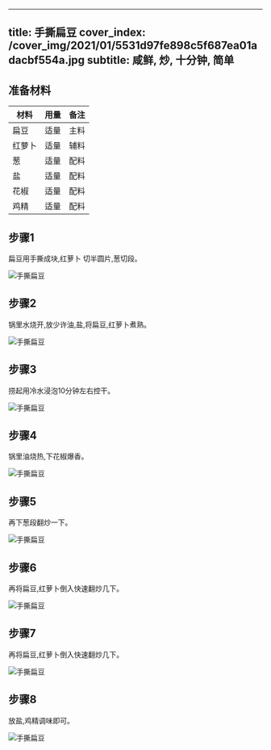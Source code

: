 
---
title: 手撕扁豆
cover_index: /cover_img/2021/01/5531d97fe898c5f687ea01adacbf554a.jpg
subtitle: 咸鲜, 炒, 十分钟, 简单
---

## 准备材料

| 材料     | 用量 | 备注|
| ------- | ----- | --- |
| 扁豆 | 适量| 主料 |
| 红萝卜 | 适量| 辅料 |
| 葱 | 适量| 配料 |
| 盐 | 适量| 配料 |
| 花椒 | 适量| 配料 |
| 鸡精 | 适量| 配料 |

## 步骤1

扁豆用手撕成块,红萝卜 切半圆片,葱切段。

![手撕扁豆](https://i8.meishichina.com/attachment/recipe/201010/201010012234116.jpg?x-oss-process=style/p320) 

## 步骤2

锅里水烧开,放少许油,盐,将扁豆,红萝卜煮熟。

![手撕扁豆](https://i8.meishichina.com/attachment/recipe/201010/201010012235037.jpg?x-oss-process=style/p320) 

## 步骤3

捞起用冷水浸泡10分钟左右控干。

![手撕扁豆](https://i8.meishichina.com/attachment/recipe/201010/201010012235201.jpg?x-oss-process=style/p320) 

## 步骤4

锅里油烧热,下花椒爆香。

![手撕扁豆](https://i8.meishichina.com/attachment/recipe/201010/201010012235542.jpg?x-oss-process=style/p320) 

## 步骤5

再下葱段翻炒一下。

![手撕扁豆](https://i8.meishichina.com/attachment/recipe/201010/201010012236116.jpg?x-oss-process=style/p320) 

## 步骤6

再将扁豆,红萝卜倒入快速翻炒几下。

![手撕扁豆](https://i8.meishichina.com/attachment/recipe/201010/201010012236375.jpg?x-oss-process=style/p320) 

## 步骤7

再将扁豆,红萝卜倒入快速翻炒几下。

![手撕扁豆](https://i8.meishichina.com/attachment/recipe/201010/201010012236478.jpg?x-oss-process=style/p320) 

## 步骤8

放盐,鸡精调味即可。

![手撕扁豆](https://i8.meishichina.com/attachment/recipe/201010/201010012237012.jpg?x-oss-process=style/p320) 

